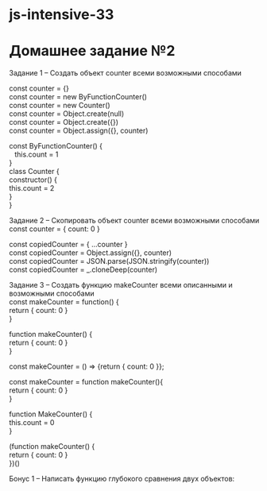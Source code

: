 # js-intensive-33
# Домашнее задание №2

Задание 1 – Создать объект counter всеми возможными способами

  const counter = {}  
  const counter = new ByFunctionCounter()  
  const counter = new Counter()  
  const counter = Object.create(null)  
  const counter = Object.create({})  
  const counter = Object.assign({}, counter)  
  
  const ByFunctionCounter() {  
  &ensp;  this.count = 1  
  }  
  class Counter {  
    constructor() {  
      this.count = 2  
    }  
  }  
  

Задание 2 – Скопировать объект counter всеми возможными способами  
  const counter = { count: 0 }  
  
  const copiedCounter = { ...counter }  
  const copiedCounter = Object.assign({}, counter)  
  const copiedCounter = JSON.parse(JSON.stringify(counter))  
  const copiedCounter = _.cloneDeep(counter)  


Задание 3 – Создать функцию makeCounter всеми описанными и возможными способами  
  const makeCounter = function() {  
    return { count: 0 }  
  }  
  
  function makeCounter() {  
    return { count: 0 }  
  }  
  
  const makeCounter = () => {return { count: 0 }};  

  const makeCounter = function makeCounter(){  
    return { count: 0 }  
  }  

  function MakeCounter() {  
    this.count = 0  
  }  

  (function makeCounter() {  
    return { count: 0 }  
  })()  

Бонус 1 – Написать функцию глубокого сравнения двух объектов:  






  
